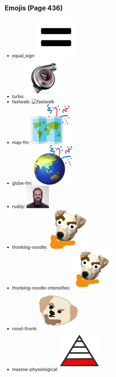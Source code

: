 
## Emojis (Page 436)

* equal_sign: ![equal_sign](output/equal_sign.png)
* turbo: ![turbo](output/turbo.png)
* fastwalk: ![fastwalk](output/fastwalk)
* map-fm: ![map-fm](output/map-fm.png)
* globe-fm: ![globe-fm](output/globe-fm.png)
* ruddy: ![ruddy](output/ruddy.jpg)
* thonking-noodle: ![thonking-noodle](output/thonking-noodle.png)
* thonking-noodle-intensifies: ![thonking-noodle-intensifies](output/thonking-noodle-intensifies.gif)
* nood-thonk: ![nood-thonk](output/nood-thonk.gif)
* maslow-physiological: ![maslow-physiological](output/maslow-physiological.png)

